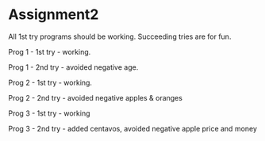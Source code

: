 # Assignment2
All 1st try programs should be working. Succeeding tries are for fun. 

Prog 1 - 1st try - working. 

Prog 1 - 2nd try - avoided negative age.

Prog 2 - 1st try - working. 

Prog 2 - 2nd try - avoided negative apples & oranges

Prog 3 - 1st try - working

Prog 3 - 2nd try - added centavos, avoided negative apple price and money
